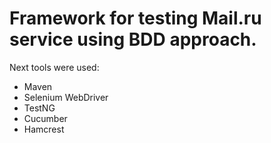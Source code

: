 # Framework for testing Mail.ru service using BDD approach.
Next tools were used: 
 - Maven
 - Selenium WebDriver
 - TestNG
 - Cucumber
 - Hamcrest
